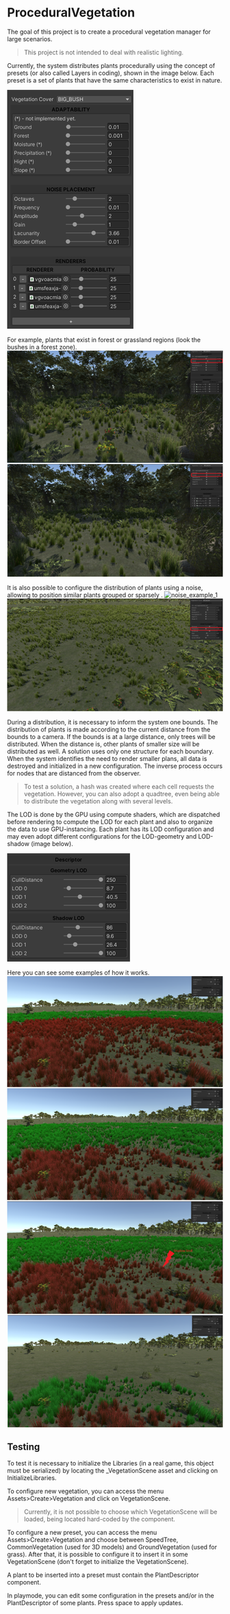 # ProceduralVegetation

The goal of this project is to create a procedural vegetation manager for large scenarios.
> This project is not intended to deal with realistic lighting.

Currently, the system distributes plants procedurally using the concept of presets (or also called Layers in coding), shown in the image below. Each preset is a set of plants that have the same characteristics to exist in nature.

![preset](https://github.com/ffranzin/ProceduralVegetation/blob/master/Assets/SampleImages/PresetSettings.png)

For example, plants that exist in forest or grassland regions (look the bushes in a forest zone). 
![adaptability_example_1](https://github.com/ffranzin/ProceduralVegetation/blob/master/Assets/SampleImages/adaptability_example_1.png)
![adaptability_example_2](https://github.com/ffranzin/ProceduralVegetation/blob/master/Assets/SampleImages/adaptability_example_2.png)

It is also possible to configure the distribution of plants using a noise, allowing to position similar plants grouped or sparsely . 
![noise_example_1](https://github.com/ffranzin/ProceduralVegetation/blob/master/Assets/SampleImages/noise_example_1.png)
![noise_example_1](https://github.com/ffranzin/ProceduralVegetation/blob/master/Assets/SampleImages/noise_example_2.png)



During a distribution, it is necessary to inform the system one bounds. The distribution of plants is made according to the current distance from the bounds to a camera.
If the bounds is at a large distance, only trees will be distributed. When the distance is, other plants of smaller size will be distributed as well. A solution uses only one structure for each boundary. When the system identifies the need to render smaller plans, all data is destroyed and initialized in a new configuration. The inverse process occurs for nodes that are distanced from the observer.

> To test a solution, a hash was created where each cell requests the vegetation. However, you can also adopt a quadtree, even being able to distribute the vegetation along with several levels.

The LOD is done by the GPU using compute shaders, which are dispatched before rendering to compute the LOD for each plant and also to organize the data to use GPU-instancing. Each plant has its LOD configuration and may even adopt different configurations for the LOD-geometry and LOD-shadow (image below). 

![lod](https://github.com/ffranzin/ProceduralVegetation/blob/master/Assets/SampleImages/LODSettings.PNG)


Here you can see some examples of how it works.
![LOD-Geometry-1](https://github.com/ffranzin/ProceduralVegetation/blob/master/Assets/SampleImages/lod_example_1.png)
![LOD-Geometry-1](https://github.com/ffranzin/ProceduralVegetation/blob/master/Assets/SampleImages/lod_example_2.png)
![LOD-Shadow](https://github.com/ffranzin/ProceduralVegetation/blob/master/Assets/SampleImages/lod_example_3.png)
![LOD-CullDistance](https://github.com/ffranzin/ProceduralVegetation/blob/master/Assets/SampleImages/lod_example_4.png)



Testing
---------------------

To test it is necessary to initialize the Libraries (in a real game, this object must be serialized) by locating the _VegetationScene asset and clicking on InitializeLibraries.

To configure new vegetation, you can access the menu Assets>Create>Vegetation and click on VegetationScene.

> Currently, it is not possible to choose which VegetationScene will be loaded, being located hard-coded by the component.

To configure a new preset, you can access the menu Assets>Create>Vegetation and choose between SpeedTree, CommonVegetation (used for 3D models) and GroundVegetation (used for grass). After that, it is possible to configure it to insert it in some VegetationScene (don't forget to initialize the VegetationScene).

A plant to be inserted into a preset must contain the PlantDescriptor component.

In playmode, you can edit some configuration in the presets and/or in the PlantDescriptor of some plants. Press space to apply updates.
